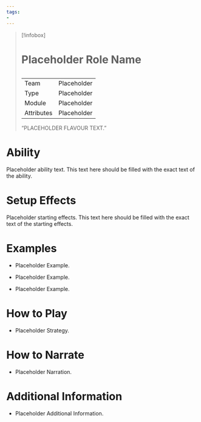 ```yaml
---
tags:
-
---
```

> [!infobox]
> # Placeholder Role Name
> ######
> |  |  |
> | ---- | ---- |
> | Team | Placeholder |
> | Type | Placeholder |
> | Module | Placeholder |
> | Attributes | Placeholder |
>  “PLACEHOLDER FLAVOUR TEXT.”
# Ability
Placeholder ability text. This text here should be filled with the exact text of the ability.

# Setup Effects
Placeholder starting effects. This text here should be filled with the exact text of the starting effects.

# Examples
- Placeholder Example.

- Placeholder Example.

- Placeholder Example.

# How to Play
- Placeholder Strategy.

# How to Narrate
- Placeholder Narration.

# Additional Information
- Placeholder Additional Information.